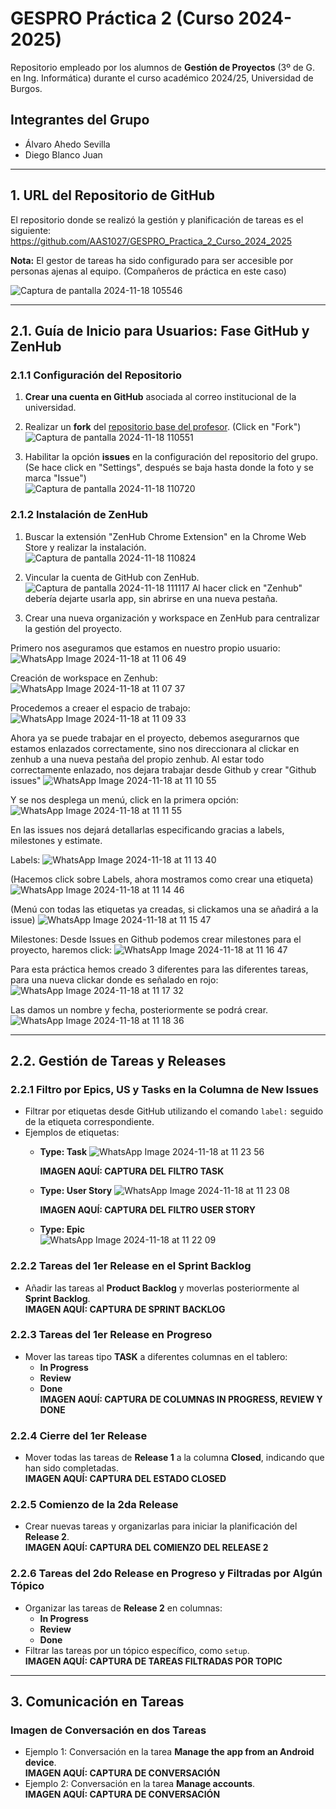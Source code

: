 # GESPRO Práctica 2 (Curso 2024-2025)

Repositorio empleado por los alumnos de **Gestión de Proyectos** (3º de G. en Ing. Informática) durante el curso académico 2024/25, Universidad de Burgos.

## Integrantes del Grupo
- Álvaro Ahedo Sevilla
- Diego Blanco Juan

---

## 1. URL del Repositorio de GitHub
El repositorio donde se realizó la gestión y planificación de tareas es el siguiente:  
https://github.com/AAS1027/GESPRO_Practica_2_Curso_2024_2025

**Nota:** El gestor de tareas ha sido configurado para ser accesible por personas ajenas al equipo. (Compañeros de práctica en este caso)

![Captura de pantalla 2024-11-18 105546](https://github.com/user-attachments/assets/cd869fc7-6e0e-4d23-9704-805e55b74405)

---

## 2.1. Guía de Inicio para Usuarios: Fase GitHub y ZenHub


### 2.1.1 Configuración del Repositorio
1. **Crear una cuenta en GitHub** asociada al correo institucional de la universidad.
2. Realizar un **fork** del [repositorio base del profesor](https://github.com/miguelbl-ubu/GESPRO_Practica_2_Curso_2024_2025).  (Click en "Fork")
![Captura de pantalla 2024-11-18 110551](https://github.com/user-attachments/assets/2c2e0a0a-67c4-4287-b6d6-be2f0532310f)
   
3. Habilitar la opción **issues** en la configuración del repositorio del grupo.
   (Se hace click en "Settings", después se baja hasta donde la foto y se marca "Issue")  
![Captura de pantalla 2024-11-18 110720](https://github.com/user-attachments/assets/e7316904-431c-4eab-98ce-42c4f9b18d30)

### 2.1.2 Instalación de ZenHub
1. Buscar la extensión "ZenHub Chrome Extension" en la Chrome Web Store y realizar la instalación.  
![Captura de pantalla 2024-11-18 110824](https://github.com/user-attachments/assets/f18256df-5417-45b1-bf16-73f74501aa24)


2. Vincular la cuenta de GitHub con ZenHub.
![Captura de pantalla 2024-11-18 111117](https://github.com/user-attachments/assets/f001c07b-ab8d-4696-ae94-25f16c298ec4)
Al hacer click en "Zenhub" debería dejarte usarla app, sin abrirse en una nueva pestaña.


3. Crear una nueva organización y workspace en ZenHub para centralizar la gestión del proyecto.

Primero nos aseguramos que estamos en nuestro propio usuario: 
![WhatsApp Image 2024-11-18 at 11 06 49](https://github.com/user-attachments/assets/04927f70-2ee8-47a2-8812-b7f482ea5034)

Creación de workspace en Zenhub:
![WhatsApp Image 2024-11-18 at 11 07 37](https://github.com/user-attachments/assets/23ef0f1e-4416-4955-91f9-16c719936a58)

Procedemos a creaer el espacio de trabajo: 
![WhatsApp Image 2024-11-18 at 11 09 33](https://github.com/user-attachments/assets/40f12c1d-5b28-4670-8bd7-9c3236bd9379)

Ahora ya se puede trabajar en el proyecto, debemos asegurarnos que estamos enlazados correctamente, sino nos direccionara al clickar en zenhub a una nueva pestaña del propio zenhub. Al estar todo correctamente enlazado, nos dejara trabajar desde Github y crear "Github issues"
![WhatsApp Image 2024-11-18 at 11 10 55](https://github.com/user-attachments/assets/1b58a10c-deb6-415d-8d2a-c4a57ee456b0)

Y se nos desplega un menú, click en la primera opción:
![WhatsApp Image 2024-11-18 at 11 11 55](https://github.com/user-attachments/assets/d3354632-0859-4b88-9e21-713f8d7315c4)

En las issues nos dejará detallarlas especificando gracias a labels, milestones y estimate.

Labels:
![WhatsApp Image 2024-11-18 at 11 13 40](https://github.com/user-attachments/assets/cb90f146-5be8-4385-aa50-7e1e185ce13b)

(Hacemos click sobre Labels, ahora mostramos como crear una etiqueta)
![WhatsApp Image 2024-11-18 at 11 14 46](https://github.com/user-attachments/assets/59f028eb-7948-41c5-ba52-0ec7e4df6f61)

(Menú con todas las etiquetas ya creadas, si clickamos una se añadirá a la issue)
![WhatsApp Image 2024-11-18 at 11 15 47](https://github.com/user-attachments/assets/9fdf1371-f19c-4a05-8802-66aa30382c5d)

Milestones:
Desde Issues en Github podemos crear milestones para el proyecto, haremos click:
![WhatsApp Image 2024-11-18 at 11 16 47](https://github.com/user-attachments/assets/7e7f0469-fe3e-4588-8851-0a4a71748987)

Para esta práctica hemos creado 3 diferentes para las diferentes tareas, para una nueva clickar donde es señalado en rojo:
![WhatsApp Image 2024-11-18 at 11 17 32](https://github.com/user-attachments/assets/734d33a8-95b0-4d85-b9cd-d3469f8580c5)

Las damos un nombre y fecha, posteriormente se podrá crear.
![WhatsApp Image 2024-11-18 at 11 18 36](https://github.com/user-attachments/assets/f6b73034-6c2d-4192-848c-990eede8fd45)




---

## 2.2. Gestión de Tareas y Releases

### 2.2.1 Filtro por Epics, US y Tasks en la Columna de New Issues 
- Filtrar por etiquetas desde GitHub utilizando el comando `label:` seguido de la etiqueta correspondiente.
- Ejemplos de etiquetas:
  - **Type: Task**
![WhatsApp Image 2024-11-18 at 11 23 56](https://github.com/user-attachments/assets/49a9285a-0797-4407-9753-420c07461487)


    **IMAGEN AQUÍ: CAPTURA DEL FILTRO TASK**
  - **Type: User Story**
    ![WhatsApp Image 2024-11-18 at 11 23 08](https://github.com/user-attachments/assets/c3458995-9bf5-45c9-9e80-a3d1cdbfafaf)

    **IMAGEN AQUÍ: CAPTURA DEL FILTRO USER STORY**
  - **Type: Epic**    
![WhatsApp Image 2024-11-18 at 11 22 09](https://github.com/user-attachments/assets/9e2dd25b-7759-46b9-a278-0efc4f0a09db)


### 2.2.2 Tareas del 1er Release en el Sprint Backlog 
- Añadir las tareas al **Product Backlog** y moverlas posteriormente al **Sprint Backlog**.  
  **IMAGEN AQUÍ: CAPTURA DE SPRINT BACKLOG**

### 2.2.3 Tareas del 1er Release en Progreso 
- Mover las tareas tipo **TASK** a diferentes columnas en el tablero:
  - **In Progress**
  - **Review**
  - **Done**  
  **IMAGEN AQUÍ: CAPTURA DE COLUMNAS IN PROGRESS, REVIEW Y DONE**

### 2.2.4 Cierre del 1er Release 
- Mover todas las tareas de **Release 1** a la columna **Closed**, indicando que han sido completadas.  
  **IMAGEN AQUÍ: CAPTURA DEL ESTADO CLOSED**

### 2.2.5 Comienzo de la 2da Release 
- Crear nuevas tareas y organizarlas para iniciar la planificación del **Release 2**.  
  **IMAGEN AQUÍ: CAPTURA DEL COMIENZO DEL RELEASE 2**

### 2.2.6 Tareas del 2do Release en Progreso y Filtradas por Algún Tópico 
- Organizar las tareas de **Release 2** en columnas:  
  - **In Progress**
  - **Review**
  - **Done**
- Filtrar las tareas por un tópico específico, como `setup`.  
  **IMAGEN AQUÍ: CAPTURA DE TAREAS FILTRADAS POR TOPIC**

---

## 3. Comunicación en Tareas

###  Imagen de Conversación en dos Tareas 
- Ejemplo 1: Conversación en la tarea **Manage the app from an Android device**.  
  **IMAGEN AQUÍ: CAPTURA DE CONVERSACIÓN**
- Ejemplo 2: Conversación en la tarea **Manage accounts**.  
  **IMAGEN AQUÍ: CAPTURA DE CONVERSACIÓN**



